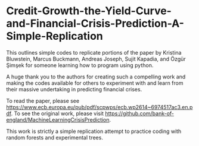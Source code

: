 # Credit-Growth-the-Yield-Curve-and-Financial-Crisis-Prediction-A-Simple-Replication
This outlines simple codes to replicate portions of the paper by Kristina Bluwstein, Marcus Buckmann, Andreas Joseph, Sujit Kapadia, and Özgür Şimşek for someone learning how to program using python.

A huge thank you to the authors for creating such a compelling work and making the codes available for others to experiment with and learn from their massive undertaking in predicting financial crises. 

To read the paper, please see https://www.ecb.europa.eu/pub/pdf/scpwps/ecb.wp2614~6974517ac3.en.pdf.
To see the original work, please visit https://github.com/bank-of-england/MachineLearningCrisisPrediction. 

This work is strictly a simple replication attempt to practice coding with random forests and experimental trees. 

